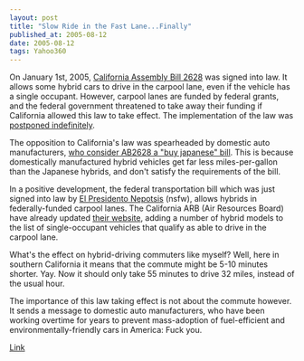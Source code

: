 ```yaml
---
layout: post
title: "Slow Ride in the Fast Lane...Finally"
published_at: 2005-08-12
date: 2005-08-12
tags: Yahoo360
---
```


On January 1st, 2005, [California Assembly Bill 2628](http://democrats.assembly.ca.gov/members/a41/default2.htm?hybrids) was signed into law. It allows some hybrid cars to drive in the carpool lane, even if the vehicle has a single occupant. However, carpool lanes are funded by federal grants, and the federal government threatened to take away their funding if California allowed this law to take effect. The implementation of the law was [postponed indefinitely](http://www.sacbee.com/content/news/traffic/story/13322796p-14164921c.html).  

The opposition to California's law was spearheaded by domestic auto manufacturers, [who consider AB2628 a "buy japanese" bill](http://www.freep.com/money/autonews/ford25e_20040825.htm). This is because domestically manufactured hybrid vehicles get far less miles-per-gallon than the Japanese hybrids, and don't satisfy the requirements of the bill.  

In a positive development, the federal transportation bill which was just signed into law by [El Presidento Nepotsis](http://www.whitehouse.com/) (nsfw), allows hybrids in federally-funded carpool lanes. The California ARB (Air Resources Board) have already updated [their website](http://www.arb.ca.gov/msprog/carpool/carpool.htm), adding a number of hybrid models to the list of single-occupant vehicles that qualify as able to drive in the carpool lane.  

What's the effect on hybrid-driving commuters like myself? Well, here in southern California it means that the commute might be 5-10 minutes shorter. Yay. Now it should only take 55 minutes to drive 32 miles, instead of the usual hour.  

The importance of this law taking effect is not about the commute however. It sends a message to domestic auto manufacturers, who have been working overtime for years to prevent mass-adoption of fuel-efficient and environmentally-friendly cars in America: Fuck you.  

[Link]()  